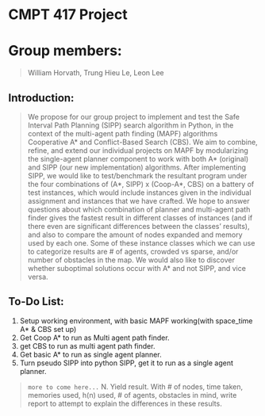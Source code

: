 # CMPT 417 Project
# Group members: 
> William Horvath, Trung Hieu Le, Leon Lee

## Introduction:
> We propose for our group project to implement and test the Safe Interval Path Planning (SIPP) search algorithm in Python, in the context of the multi-agent path finding (MAPF) algorithms Cooperative A* and Conflict-Based Search (CBS). We aim to combine, refine, and extend our individual projects on MAPF by modularizing the single-agent planner component to work with both A* (original) and SIPP (our new implementation) algorithms. After implementing SIPP, we would like to test/benchmark the resultant program under the four combinations of (A*, SIPP) x (Coop-A*, CBS) on a battery of test instances, which would include instances given in the individual assignment and instances that we have crafted.
> We hope to answer questions about which combination of planner and multi-agent path finder gives the fastest result in different classes of instances (and if there even are significant differences between the classes’ results), and also to compare the amount of nodes expanded and memory used by each one. Some of these instance classes which we can use to categorize results are # of agents, crowded vs sparse, and/or number of obstacles in the map. We would also like to discover whether suboptimal solutions occur with A* and not SIPP, and vice versa. 

## To-Do List:
1. Setup working environment, with basic MAPF working(with space_time A* & CBS set up)
2. Get Coop A* to run as Multi agent path finder. 
3. get CBS to run as multi agent path finder. 
4. Get basic A* to run as single agent planner.
5. Turn pseudo SIPP into python SIPP, get it to run as a single agent planner.
> ```more to come here...```
N. Yield result. With # of nodes, time taken, memories used, h(n) used, # of agents, obstacles in mind, write report to attempt to explain the differences in these results.
